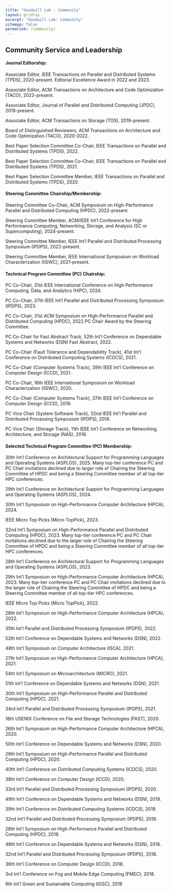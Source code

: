 ```yaml
---
title: "Goodwill Lab - Community"
layout: gridlay
excerpt: "Goodwill Lab: Community"
sitemap: false
permalink: /community/
---
```


## Community Service and Leadership

#### Journal Editorship:
Associate Editor, IEEE Transactions on Parallel and Distributed Systems (TPDS), 2020-present. Editorial Excellence Award in 2022 and 2023.

Associate Editor, ACM Transactions on Architecture and Code Optimization (TACO), 2023-present.

Associate Editor, Journal of Parallel and Distributed Computing (JPDC), 2019-present.

Associate Editor, ACM Transactions on Storage (TOS), 2019-present.

Board of Distinguished Reviewers, ACM Transactions on Architecture and Code Optimization (TACO), 2020-2022.

Best Paper Selection Committee Co-Chair, IEEE Transactions on Parallel and Distributed Systems (TPDS), 2022.

Best Paper Selection Committee Co-Chair, IEEE Transactions on Parallel and Distributed Systems (TPDS), 2021.

Best Paper Selection Committee Member, IEEE Transactions on Parallel and Distributed Systems (TPDS), 2020.


#### Steering Committee Chairship/Membership:
Steering Committee Co-Chair, ACM Symposium on High-Performance Parallel and Distributed Computing (HPDC), 2022-present.

Steering Committee Member, ACM/IEEE Int’l Conference for High Performance Computing, Networking, Storage, and Analysis (SC or Supercomputing), 2024-present.

Steering Committee Member, IEEE Int’l Parallel and Distributed Processing Symposium (IPDPS), 2022-present.

Steering Committee Member, IEEE International Symposium on Workload Characterization (IISWC), 2021-present.

#### Technical Program Committee (PC) Chairship:

PC Co-Chair, 31st IEEE International Conference on High Performance Computing, Data, and Analytics (HiPC), 2024.

PC Co-Chair, 37th IEEE Int’l Parallel and Distributed Processing Symposium (IPDPS), 2023.

PC Co-Chair, 31st ACM Symposium on High-Performance Parallel and Distributed Computing (HPDC), 2022.PC Chair Award by the Steering Committee.

PC Co-Chair for Fast Abstract Track, 52th Int’l Conference on Dependable Systems and Networks (DSN) Fast Abstract, 2022.

PC Co-Chair (Fault Tolerance and Dependability Track), 41st Int’l Conference on Distributed Computing Systems (ICDCS), 2021.

PC Co-Chair (Computer Systems Track), 39th IEEE Int’l Conference on Computer Design (ICCD), 2021.

PC Co-Chair, 16th IEEE International Symposium on Workload Characterization (IISWC), 2020.

PC Co-Chair (Computer Systems Track), 37th IEEE Int’l Conference on Computer Design (ICCD), 2019.

PC Vice Chair (System Software Track), 32nd IEEE Int’l Parallel and Distributed Processing Symposium (IPDPS), 2018.

PC Vice Chair (Storage Track), 11th IEEE Int’l Conference on Networking, Architecture, and Storage (NAS), 2016.

#### Selected Technical Program Committee (PC) Membership:

30th Int’l Conference on Architectural Support for Programming Languages and Operating Systems (ASPLOS), 2025.
Many top-tier conference PC and PC Chair invitations declined due to larger role
of Chairing the Steering Committee of HPDC and being a Steering Committee
member of all top-tier HPC conferences.

29th Int’l Conference on Architectural Support for Programming Languages and Operating Systems (ASPLOS), 2024.

30th Int’l Symposium on High-Performance Computer Architecture (HPCA), 2024.

IEEE Micro Top Picks (Micro TopPick), 2023.

32nd Int’l Symposium on High-Performance Parallel and Distributed Computing
(HPDC), 2023.
Many top-tier conference PC and PC Chair invitations declined due to the
larger role of Chairing the Steering Committee of HPDC and being a Steering
Committee member of all top-tier HPC conferences.

28th Int’l Conference on Architectural Support for Programming Languages and Operating Systems (ASPLOS), 2023.

29th Int’l Symposium on High-Performance Computer Architecture (HPCA),
2023.
Many top-tier conference PC and PC Chair invitations declined due to the
larger role of Chairing the Steering Committee of HPDC and being a Steering
Committee member of all top-tier HPC conferences.

IEEE Micro Top Picks (Micro TopPick), 2022.

28th Int’l Symposium on High-Performance Computer Architecture (HPCA),
2022.

35th Int’l Parallel and Distributed Processing Symposium (IPDPS), 2022.

52th Int’l Conference on Dependable Systems and Networks (DSN), 2022.

48th Int’l Symposium on Computer Architecture (ISCA), 2021.

27th Int’l Symposium on High-Performance Computer Architecture (HPCA),
2021.

54th Int’l Symposium on Microarchitecture (MICRO), 2021.

51th Int’l Conference on Dependable Systems and Networks (DSN), 2021.

30th Int’l Symposium on High-Performance Parallel and Distributed Computing
(HPDC), 2021.

34rd Int’l Parallel and Distributed Processing Symposium (IPDPS), 2021.

18th USENIX Conference on File and Storage Technologies (FAST), 2020.

26th Int’l Symposium on High-Performance Computer Architecture (HPCA),
2020.

50th Int’l Conference on Dependable Systems and Networks (DSN), 2020.

29th Int’l Symposium on High-Performance Parallel and Distributed Computing
(HPDC), 2020.

40th Int’l Conference on Distributed Computing Systems (ICDCS), 2020.

38th Int’l Conference on Computer Design (ICCD), 2020.

33rd Int’l Parallel and Distributed Processing Symposium (IPDPS), 2020.

49th Int’l Conference on Dependable Systems and Networks (DSN), 2019.

39th Int’l Conference on Distributed Computing Systems (ICDCS), 2019.

32nd Int’l Parallel and Distributed Processing Symposium (IPDPS), 2019.

28th Int’l Symposium on High-Performance Parallel and Distributed Computing
(HPDC), 2019.

48th Int’l Conference on Dependable Systems and Networks (DSN), 2018.

32nd Int’l Parallel and Distributed Processing Symposium (IPDPS), 2018.

36th Int’l Conference on Computer Design (ICCD), 2018.

3rd Int’l Conference on Fog and Mobile Edge Computing (FMEC), 2018.

9th Int’l Green and Sustainable Computing (IGSC), 2018